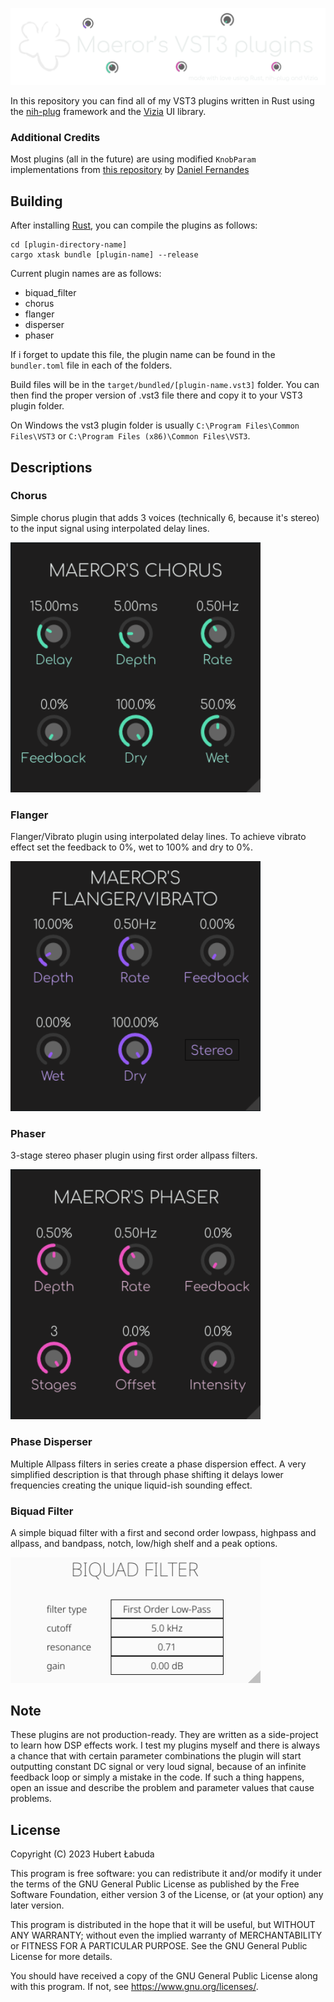 <p align=”center”>
    <img src="images/banner-transparent.png" alt="banner">
</p>

In this repository you can find all of my VST3 plugins written in Rust using the [nih-plug](https://github.com/robbert-vdh/nih-plug) framework and the [Vizia](https://github.com/vizia/vizia) UI library.

### Additional Credits
Most plugins (all in the future) are using modified `KnobParam` implementations from [this repository](https://github.com/danferns/simple-panner/blob/main/src/editor/param_knob.rs) by [Daniel Fernandes](https://github.com/danferns)

## Building
After installing [Rust](https://rustup.rs/), you can compile the plugins as follows:

```shell
cd [plugin-directory-name]
cargo xtask bundle [plugin-name] --release
```
Current plugin names are as follows:
- biquad_filter
- chorus
- flanger
- disperser
- phaser

If i forget to update this file, the plugin name can be found in the `bundler.toml` file in each of the folders.

Build files will be in the `target/bundled/[plugin-name.vst3]` folder. You can then find the proper version of .vst3 file there and copy it to your VST3 plugin folder.

On Windows the vst3 plugin folder is usually `C:\Program Files\Common Files\VST3` or `C:\Program Files (x86)\Common Files\VST3`.

## Descriptions

### Chorus
Simple chorus plugin that adds 3 voices (technically 6, because it's stereo) to the input signal using interpolated delay lines.

<img src="images/chorus.png" alt="chorus" width="400" height="auto">

### Flanger
Flanger/Vibrato plugin using interpolated delay lines. To achieve vibrato effect set the feedback to 0%, wet to 100% and dry to 0%.

<img src="images/flanger.png" alt="flanger" width="400" height="auto">

### Phaser
3-stage stereo phaser plugin using first order allpass filters.

<img src="images/phaser.png" alt="phaser" width="400" height="auto">

### Phase Disperser
Multiple Allpass filters in series create a phase dispersion effect. A very simplified description is that through phase shifting it delays lower frequencies creating the unique liquid-ish sounding effect.

### Biquad Filter
A simple biquad filter with a first and second order lowpass, highpass and allpass, and bandpass, notch, low/high shelf and a peak options.

<img src="images/biquad.png" alt="biquad" width="400" height="auto">

## Note
These plugins are not production-ready. They are written as a side-project to learn how DSP effects work. I test my plugins myself and there is always a chance that with certain parameter combinations the plugin will start outputting constant DC signal or very loud signal, because of an infinite feedback loop or simply a mistake in the code. If such a thing happens, open an issue and describe the problem and parameter values that cause problems.

## License
Copyright (C) 2023  Hubert Łabuda

This program is free software: you can redistribute it and/or modify
it under the terms of the GNU General Public License as published by
the Free Software Foundation, either version 3 of the License, or
(at your option) any later version.

This program is distributed in the hope that it will be useful,
but WITHOUT ANY WARRANTY; without even the implied warranty of
MERCHANTABILITY or FITNESS FOR A PARTICULAR PURPOSE.  See the
GNU General Public License for more details.

You should have received a copy of the GNU General Public License
along with this program.  If not, see <https://www.gnu.org/licenses/>.